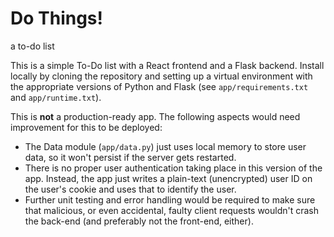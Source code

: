 # Do Things!
a to-do list

This is a simple To-Do list with a React frontend and a Flask backend. Install locally by cloning the repository and setting up a virtual environment with the appropriate versions of Python and Flask (see `app/requirements.txt` and `app/runtime.txt`).

This is **not** a production-ready app. The following aspects would need improvement for this to be deployed:
* The Data module (`app/data.py`) just uses local memory to store user data, so it won't persist if the server gets restarted.
* There is no proper user authentication taking place in this version of the app. Instead, the app just writes a plain-text (unencrypted) user ID on the user's cookie and uses that to identify the user.
* Further unit testing and error handling would be required to make sure that malicious, or even accidental, faulty client requests wouldn't crash the back-end (and preferably not the front-end, either).
